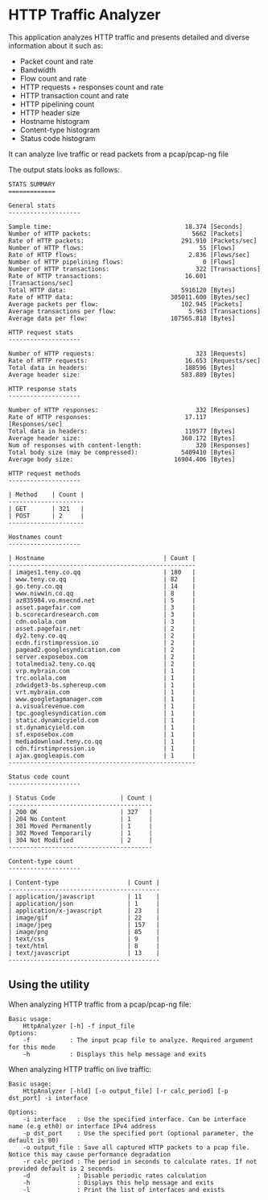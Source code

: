 HTTP Traffic Analyzer
=====================

This application analyzes HTTP traffic and presents detailed and diverse information about it such as:
- Packet count and rate
- Bandwidth
- Flow count and rate
- HTTP requests + responses count and rate
- HTTP transaction count and rate
- HTTP pipelining count
- HTTP header size
- Hostname histogram
- Content-type histogram
- Status code histogram

It can analyze live traffic or read packets from a pcap/pcap-ng file

The output stats looks as follows:

	STATS SUMMARY
	=============

	General stats
	--------------------

	Sample time:                                     18.374 [Seconds]
	Number of HTTP packets:                            5662 [Packets]
	Rate of HTTP packets:                           291.910 [Packets/sec]
	Number of HTTP flows:                                55 [Flows]
	Rate of HTTP flows:                               2.836 [Flows/sec]
	Number of HTTP pipelining flows:                      0 [Flows]
	Number of HTTP transactions:                        322 [Transactions]
	Rate of HTTP transactions:                       16.601 [Transactions/sec]
	Total HTTP data:                                5916120 [Bytes]
	Rate of HTTP data:                           305011.600 [Bytes/sec]
	Average packets per flow:                       102.945 [Packets]
	Average transactions per flow:                    5.963 [Transactions]
	Average data per flow:                       107565.818 [Bytes]

	HTTP request stats
	--------------------

	Number of HTTP requests:                            323 [Requests]
	Rate of HTTP requests:                           16.653 [Requests/sec]
	Total data in headers:                           188596 [Bytes]
	Average header size:                            583.889 [Bytes]

	HTTP response stats
	--------------------

	Number of HTTP responses:                           332 [Responses]
	Rate of HTTP responses:                          17.117 [Responses/sec]
	Total data in headers:                           119577 [Bytes]
	Average header size:                            360.172 [Bytes]
	Num of responses with content-length:               320 [Responses]
	Total body size (may be compressed):            5409410 [Bytes]
	Average body size:                            16904.406 [Bytes]

	HTTP request methods
	--------------------

	| Method    | Count |
	---------------------
	| GET       | 321   |
	| POST      | 2     |
	---------------------

	Hostnames count
	--------------------

	| Hostname                                 | Count |
	----------------------------------------------------
	| images1.teny.co.qq                       | 180   |
	| www.teny.co.qq                           | 82    |
	| go.teny.co.qq                            | 14    |
	| www.niwwin.co.qq                         | 8     |
	| az835984.vo.msecnd.net                   | 5     |
	| asset.pagefair.com                       | 3     |
	| b.scorecardresearch.com                  | 3     |
	| cdn.oolala.com                           | 3     |
	| asset.pagefair.net                       | 2     |
	| dy2.teny.co.qq                           | 2     |
	| ecdn.firstimpression.io                  | 2     |
	| pagead2.googlesyndication.com            | 2     |
	| server.exposebox.com                     | 2     |
	| totalmedia2.teny.co.qq                   | 2     |
	| vrp.mybrain.com                          | 1     |
	| trc.oolala.com                           | 1     |
	| zdwidget3-bs.sphereup.com                | 1     |
	| vrt.mybrain.com                          | 1     |
	| www.googletagmanager.com                 | 1     |
	| a.visualrevenue.com                      | 1     |
	| tpc.googlesyndication.com                | 1     |
	| static.dynamicyield.com                  | 1     |
	| st.dynamicyield.com                      | 1     |
	| sf.exposebox.com                         | 1     |
	| mediadownload.teny.co.qq                 | 1     |
	| cdn.firstimpression.io                   | 1     |
	| ajax.googleapis.com                      | 1     |
	----------------------------------------------------

	Status code count
	--------------------

	| Status Code                  | Count |
	----------------------------------------
	| 200 OK                       | 327   |
	| 204 No Content               | 1     |
	| 301 Moved Permanently        | 1     |
	| 302 Moved Temporarily        | 1     |
	| 304 Not Modified             | 2     |
	----------------------------------------

	Content-type count
	--------------------

	| Content-type                   | Count |
	------------------------------------------
	| application/javascript         | 11    |
	| application/json               | 1     |
	| application/x-javascript       | 23    |
	| image/gif                      | 22    |
	| image/jpeg                     | 157   |
	| image/png                      | 85    |
	| text/css                       | 9     |
	| text/html                      | 8     |
	| text/javascript                | 13    |
	------------------------------------------

Using the utility
-----------------
When analyzing HTTP traffic from a pcap/pcap-ng file:

	Basic usage:
		HttpAnalyzer [-h] -f input_file
	Options:
		-f           : The input pcap file to analyze. Required argument for this mode
		-h           : Displays this help message and exits

When analyzing HTTP traffic on live traffic:

	Basic usage:
		HttpAnalyzer [-hld] [-o output_file] [-r calc_period] [-p dst_port] -i interface

	Options:
		-i interface   : Use the specified interface. Can be interface name (e.g eth0) or interface IPv4 address
		-p dst_port    : Use the specified port (optional parameter, the default is 80)		
		-o output_file : Save all captured HTTP packets to a pcap file. Notice this may cause performance degradation
		-r calc_period : The period in seconds to calculate rates. If not provided default is 2 seconds
		-d             : Disable periodic rates calculation
		-h             : Displays this help message and exits
		-l             : Print the list of interfaces and exists